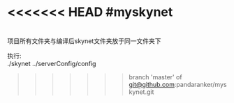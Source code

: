 <<<<<<< HEAD
#myskynet
=======
#

项目所有文件夹与编译后skynet文件夹放于同一文件夹下

执行:
<br>./skynet ../serverConfig/config
>>>>>>> branch 'master' of git@github.com:pandaranker/myskynet.git
